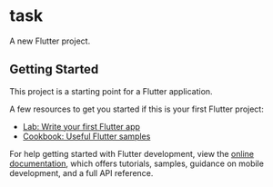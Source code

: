# task

A new Flutter project.

## Getting Started

This project is a starting point for a Flutter application.

A few resources to get you started if this is your first Flutter project:


[home]: screenShots/home.jpg 'home'
[register]: screenShots/register.jpg 'register'
[login]: screenShots/login.jpg 'login'
[settings]: screenShots/setting1.jpg 'setting1'
[settings]: screenShots/setting2.jpg 'setting2'
[settings]: screenShots/setting3.jpg 'setting3'

- [Lab: Write your first Flutter app](https://docs.flutter.dev/get-started/codelab)
- [Cookbook: Useful Flutter samples](https://docs.flutter.dev/cookbook)

For help getting started with Flutter development, view the
[online documentation](https://docs.flutter.dev/), which offers tutorials,
samples, guidance on mobile development, and a full API reference.
